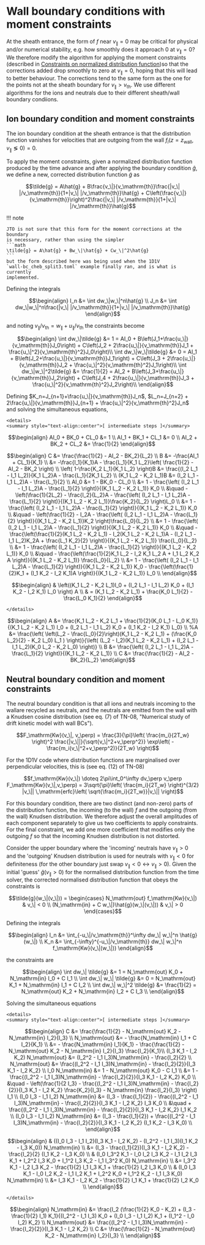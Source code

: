 Wall boundary conditions with moment constraints
================================================

At the sheath entrance, the form of $f$ near $v_\|=0$ may be critical for
physical and/or numerical stability, e.g. how smoothly does it approach 0 at
$v_\|=0$? We therefore modify the algorithm  for applying the moment
constraints (described in [Constraints on normalized distribution
function](@ref))so that the corrections added drop smoothly to zero at
$v_\|=0$, hoping that this will lead to better behaviour. The corrections tend
to the same form as the one for the points not at the sheath boundary for
$v_\|>v_\mathrm{th}$. We use different algorithms for the ions and neutrals due
to their different sheath/wall boundary condiions.

Ion boundary condition and moment constraints
---------------------------------------------

The ion boundary condition at the sheath entrance is that the distribution
function vanishes for velocities that are outgoing from the wall
$f_i(z=z_\mathrm{wall}, v_\|\lessgtr 0)=0$.

To apply the moment constraints, given a normalized distribution function
produced by the time advance and after applying the boundary condition
$\hat{g}$, we define a new, corrected distribution function $\tilde{g}$ as

```math
\tilde{g} = A\hat{g}
            + B\frac{v_\|}{v_\mathrm{th}}\frac{|v_\| |/v_\mathrm{th}}{1+|v_\| |/v_\mathrm{th}}\hat{g}
            + C\left(\frac{v_\|}{v_\mathrm{th}}\right)^2\frac{|v_\| |/v_\mathrm{th}}{1+|v_\| |/v_\mathrm{th}}\hat{g}
```

!!! note

    JTO is not sure that this form for the moment corrections at the boundary
    is necessary, rather than using the simpler
    ```math
    \tilde{g} = A\hat{g} + Bw_\|\hat{g} + Cw_\|^2\hat{g}
    ```
    but the form described here was being used when the 1D1V
    `wall-bc_cheb_split3.toml` example finally ran, and is what is currently
    implemented.

Defining the integrals

```math
\begin{align}
I_n &= \int dw_\|w_\|^n\hat{g} \\
J_n &= \int dw_\|w_\|^n\frac{|v_\| |/v_\mathrm{th}}{1+|v_\| |/v_\mathrm{th}}\hat{g}
\end{align}
```

and noting $v_\|/v_\mathrm{th}=w_\|+u_\|/v_\mathrm{th}$ the constraints become

```math
\begin{align}
\int dw_\|\tilde{g} &= 1 =
    AI_0
    + B\left(J_1+\frac{u_\|}{v_\mathrm{th}}J_0\right)
    + C\left(J_2 + 2\frac{u_\|}{v_\mathrm{th}}J_1 + \frac{u_\|^2}{v_\mathrm{th}^2}J_0\right)\\
\int dw_\|w_\|\tilde{g} &= 0 =
    AI_1
    + B\left(J_2+\frac{u_\|}{v_\mathrm{th}}J_1\right)
    + C\left(J_3 + 2\frac{u_\|}{v_\mathrm{th}}J_2 + \frac{u_\|^2}{v_\mathrm{th}^2}J_1\right)\\
\int dw_\|w_\|^2\tilde{g} &= \frac{1}{2} =
    AI_2
    + B\left(J_3+\frac{u_\|}{v_\mathrm{th}}J_2\right)
    + C\left(J_4 + 2\frac{u_\|}{v_\mathrm{th}}J_3 + \frac{u_\|^2}{v_\mathrm{th}^2}J_2\right)\\
\end{align}
```
Defining $K_n=J_{n+1}+\frac{u_\|}{v_\mathrm{th}}J_n$,
$L_n=J_{n+2} + 2\frac{u_\|}{v_\mathrm{th}}J_{n+1} +
\frac{u_\|^2}{v_\mathrm{th}^2}J_n$ and solving the simultaneous equations,

```@raw html
<details>
<summary style="text-align:center">[ intermediate steps ]</summary>
```
```math
\begin{align}
AI_0 + BK_0 + CL_0 &= 1 \\
AI_1 + BK_1 + CL_1 &= 0 \\
AI_2 + BK_2 + CL_2 &= \frac{1}{2}
\end{align}
```
```math
\begin{align}
C &= \frac{\frac{1}{2} - AI_2 - BK_2}{L_2} \\
B &= -\frac{AI_1 + CL_1}{K_1} \\
  &= -\frac{I_1}{K_1}A - \frac{L_1}{K_1 L_2}\left( \frac{1}{2} - AI_2 - BK_2 \right) \\
\left( 1-\frac{K_2 L_1}{K_1 L_2} \right)B &= \frac{(I_2 L_1 - I_1 L_2)}{K_1 L_2}A - \frac{L_1}{2K_1 L_2} \\
(K_1 L_2 - K_2 L_1)B &= (I_2 L_1 - I_1 L_2)A - \frac{L_1}{2} \\
AI_0 &= 1 - BK_0 - CL_0 \\
     &= 1
        - \frac{\left( (I_2 L_1 - I_1 L_2)A - \frac{L_1}{2} \right)}{(K_1 L_2 - K_2 L_1)} K_0 \\
     &\quad - \left(\frac{1}{2L_2} - \frac{I_2}{L_2}A - \frac{\left( (I_2 L_1 - I_1 L_2)A - \frac{L_1}{2} \right)}{(K_1 L_2 - K_2 L_1)}\frac{K_2}{L_2} \right)L_0 \\
     &= 1
        - \frac{\left( (I_2 L_1 - I_1 L_2)A - \frac{L_1}{2} \right)}{(K_1 L_2 - K_2 L_1)} K_0 \\
     &\quad - \left(\frac{1}{2} - I_2A - \frac{\left( (I_2 L_1 - I_1 L_2)A - \frac{L_1}{2} \right)}{(K_1 L_2 - K_2 L_1)}K_2 \right)\frac{L_0}{L_2} \\
     &= 1
        - \frac{\left( (I_2 L_1 - I_1 L_2)A - \frac{L_1}{2} \right)}{(K_1 L_2 - K_2 L_1)} K_0 \\
     &\quad - \frac{\left(\frac{1}{2}(K_1 L_2 - K_2 L_1) - I_2(K_1 L_2 - K_2 L_1)A - (I_2 L_1 - I_1 L_2)K_2A + \frac{L_1 K_2}{2} \right)}{(K_1 L_2 - K_2 L_1)} \frac{L_0}{L_2} \\
     &= 1
        - \frac{\left( (I_2 L_1 - I_1 L_2)A - \frac{L_1}{2} \right)}{(K_1 L_2 - K_2 L_1)} K_0 \\
     &\quad - \frac{\left(\frac{1}{2}K_1 L_2 - I_2 K_1 L_2 A + I_1 L_2 K_2 A \right)}{(K_1 L_2 - K_2 L_1)} \frac{L_0}{L_2} \\
     &= 1
        - \frac{\left( (I_2 L_1 - I_1 L_2)A - \frac{L_1}{2} \right)}{(K_1 L_2 - K_2 L_1)} K_0
        - \frac{\left(\frac{1}{2}K_1 + (I_1 K_2 - I_2 K_1)A \right)}{(K_1 L_2 - K_2 L_1)} L_0 \\
\end{align}
```
```math
\begin{align}
& \left((K_1 L_2 - K_2 L_1)I_0 + (I_2 L_1 - I_1 L_2) K_0 + (I_1 K_2 - I_2 K_1) L_0 \right) A \\
& = (K_1 L_2 - K_2 L_1) + \frac{K_0 L_1}{2} - \frac{L_0 K_1}{2}
\end{align}
```
```@raw html
</details>
```
```math
\begin{align}
A &= \frac{K_1 L_2 - K_2 L_1 + \frac{1}{2}(K_0 L_1 - L_0 K_1)}{(K_1 L_2 - K_2 L_1) I_0 + (I_2 L_1 - I_1 L_2) K_0 + (I_1 K_2 - I_2 K_1) L_0} \\
%A &= \frac{\left( \left(L_2 - \frac{L_0}{2}\right)(K_1 L_2 - K_2 L_1) + (\frac{K_0 L_2}{2} - K_2 L_0) L_1 ) \right)}{\left( (L_2 - I_2)(K_1 L_2 - K_2 L_1) + (I_2 L_1 - I_1 L_2)(K_0 L_2 - K_2 L_0) \right)} \\
B &= \frac{\left( (I_2 L_1 - I_1 L_2)A - \frac{L_1}{2} \right)}{(K_1 L_2 - K_2 L_1)} \\
C &= \frac{\frac{1}{2} - AI_2 - BK_2}{L_2}
\end{align}
```

Neutral boundary condition and moment constraints
-------------------------------------------------

The neutral boundary condition is that all ions and neutrals incoming to the
wallare recycled as neutrals, and the neutrals are emitted from the wall with a
Knudsen cosine distribution (see eq. (7) of TN-08, "Numerical study of drift
kinetic model with wall BCs").
```math
F_\mathrm{Kw}(v_\|, v_\perp) = \frac{3}{\pi}\left( \frac{m_i}{2T_w} \right)^2
                               \frac{|v_\||}{\sqrt{v_\|^2+v_\perp^2}}
                               \exp\left( -\frac{m_i(v_\|^2+v_\perp^2)}{2T_w} \right)
```
For the 1D1V code where distribution functions are marginalised over
perpendicular velocities, this is (see eq. (12) of TN-08)
```math
f_\mathrm{Kw}(v_\|) \doteq 2\pi\int_0^\infty dv_\perp v_\perp F_\mathrm{Kw}(v_\|,v_\perp)
                    = 3\sqrt{\pi}\left( \frac{m_i}{2T_w} \right)^{3/2} |v_\||
                      \,\mathrm{erfc}\left( \sqrt{\frac{m_i}{2T_w}}|v_\|| \right)
```
For this boundary condition, there are two distinct (and non-zero) parts of the
distribution function, the incoming (to the wall) $f$ and the outgoing (from
the wall) Knudsen distribution.  We therefore adjust the overall amplitudes of
each component separately to give us two coefficients to apply constraints. For
the final constraint, we add one more coefficient that modifies only the
outgoing $f$ so that the incoming Knudsen distribution is not distorted.

Consider the upper boundary where the 'incoming' neutrals have $v_\|>0$ and the
'outgoing' Knudsen distribution is used for neutrals with $v_\|<0$ for
definiteness (for the other boundary just swap $v_\|<0 \leftrightarrow
v_\|>0$). Given the initial 'guess' $\hat{g}(v_\|>0)$ for the normalised
distribution function from the time solver, the corrected normalised
distribution function that obeys the constraints is
```math
\tilde{g}(w_\|(v_\|)) = \begin{cases}
    N_\mathrm{out} f_\mathrm{Kw}(v_\|)           & v_\| < 0 \\
    (N_\mathrm{in} + C w_\|)\hat{g}(w_\|(v_\|))  & v_\| > 0
\end{cases}
```

Defining the integrals
```math
\begin{align}
I_n &= \int_{-u_\|/v_\mathrm{th}}^\infty dw_\| w_\|^n \hat{g}(w_\|) \\
K_n &= \int_{-\infty}^{-u_\|/v_\mathrm{th}} dw_\| w_\|^n f_\mathrm{Kw}(v_\|(w_\|))
\end{align}
```
the constraints are
```math
\begin{align}
\int dw_\| \tilde{g} &= 1 = N_\mathrm{out} K_0 + N_\mathrm{in} I_0 + C I_1 \\
\int dw_\| w_\| \tilde{g} &= 0 = N_\mathrm{out} K_1 + N_\mathrm{in} I_1 + C I_2 \\
\int dw_\| w_\|^2 \tilde{g} &= \frac{1}{2} = N_\mathrm{out} K_2 + N_\mathrm{in} I_2 + C I_3 \\
\end{align}
```
Solving the simultaneous equations
```@raw html
<details>
<summary style="text-align:center">[ intermediate steps ]</summary>
```
```math
\begin{align}
C &= \frac{\frac{1}{2} - N_\mathrm{out} K_2 - N_\mathrm{in} I_2}{I_3} \\
N_\mathrm{out} &= - \frac{N_\mathrm{in} I_1 + C I_2}{K_1} \\
               &= - \frac{N_\mathrm{in} I_1}{K_1}
                  - \frac{\frac{1}{2} - N_\mathrm{out} K_2 - N_\mathrm{in} I_2}{I_3} \frac{I_2}{K_1}\\
(I_3 K_1 - I_2 K_2) N_\mathrm{out} &= (I_2^2 - I_1 I_3)N_\mathrm{in} - \frac{I_2}{2} \\
N_\mathrm{out} &= \frac{(I_2^2 - I_1 I_3)N_\mathrm{in} - \frac{I_2}{2}}{I_3 K_1 - I_2 K_2} \\
I_0 N_\mathrm{in} &= 1 - N_\mathrm{out} K_0 - C I_1 \\
                  &= 1
                     - \frac{(I_2^2 - I_1 I_3)N_\mathrm{in} - \frac{I_2}{2}}{I_3 K_1 - I_2 K_2} K_0 \\
              &\quad - \left(\frac{1}{2 I_3} - \frac{(I_2^2 - I_1 I_3)N_\mathrm{in} - \frac{I_2}{2}}{I_3 K_1 - I_2 K_2} \frac{K_2}{I_3} - N_\mathrm{in} \frac{I_2}{I_3} \right) I_1 \\
(I_0 I_3 - I_1 I_2) N_\mathrm{in} &= (I_3 - \frac{I_1}{2})
                                 - \frac{(I_2^2 - I_1 I_3)N_\mathrm{in} - \frac{I_2}{2}}{I_3 K_1 - I_2 K_2} I_3 K_0 \\
                          &\quad + \frac{(I_2^2 - I_1 I_3)N_\mathrm{in} - \frac{I_2}{2}}{I_3 K_1 - I_2 K_2} I_1 K_2 \\
(I_0 I_3 - I_1 I_2) N_\mathrm{in} &= (I_3 - \frac{I_1}{2})
                                 + \frac{(I_2^2 - I_1 I_3)N_\mathrm{in} - \frac{I_2}{2}}{I_3 K_1 - I_2 K_2} (I_1 K_2 - I_3 K_0) \\
\end{align}
```
```math
\begin{align}
& ((I_0 I_3 - I_1 I_2)(I_3 K_1 - I_2 K_2) - (I_2^2 - I_1 I_3)(I_1 K_2 - I_3 K_0)) N_\mathrm{in} \\
&= (I_3 - \frac{I_1}{2})(I_3 K_1 - I_2 K_2) - \frac{I_2}{2} (I_1 K_2 - I_3 K_0) \\

& (I_0 I_3^2 K_1 - I_0 I_2 I_3 K_2 - I_1 I_2 I_3 K_1 + I_2^2 I_3 K_0 + I_1^2 I_3 K_2 - I_1 I_3^2 K_0) N_\mathrm{in} \\
&= I_3^2 K_1 - I_2 I_3 K_2 - \frac{1}{2} I_1 I_3 K_1 + \frac{1}{2} I_2 I_3 K_0 \\
& (I_0 I_3 K_1 - I_0 I_2 K_2 - I_1 I_2 K_1 + I_2^2 K_0 + I_1^2 K_2 - I_1 I_3 K_0) N_\mathrm{in} \\
&= I_3 K_1 - I_2 K_2 - \frac{1}{2} I_1 K_1 + \frac{1}{2} I_2 K_0 \\
\end{align}
```
```@raw html
</details>
```

```math
\begin{align}
N_\mathrm{in} &= \frac{I_2 (\frac{1}{2} K_0 - K_2) + (I_3 - \frac{1}{2} I_1) K_1}{(I_2^2 - I_1 I_3) K_0 + (I_0 I_3 - I_1 I_2) K_1 + (I_1^2 - I_0 I_2) K_2} \\
N_\mathrm{out} &= \frac{(I_2^2 - I_1 I_3)N_\mathrm{in} - \frac{I_2}{2}}{I_3 K_1 - I_2 K_2} \\
C &= \frac{\frac{1}{2} - N_\mathrm{out} K_2 - N_\mathrm{in} I_2}{I_3} \\
\end{align}
```
